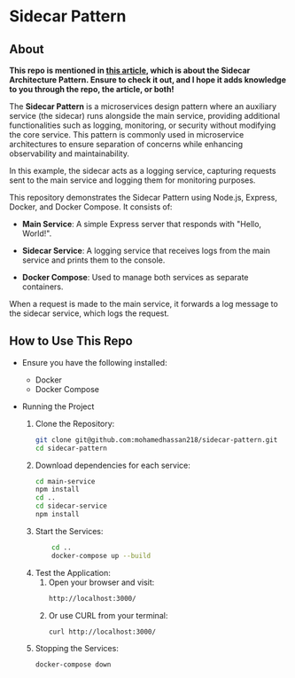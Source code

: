 # Sidecar Pattern

## About

**This repo is mentioned in [this article](https://medium.com/@m.hassan.def/sidecar-pattern-enhancing-microservices-with-ease-442ed6071654), which is about the Sidecar Architecture Pattern. Ensure to check it out, and I hope it adds knowledge to you through the repo, the article, or both!**

The **Sidecar Pattern** is a microservices design pattern where an auxiliary service (the sidecar) runs alongside the main service, providing additional functionalities such as logging, monitoring, or security without modifying the core service. This pattern is commonly used in microservice architectures to ensure separation of concerns while enhancing observability and maintainability.

In this example, the sidecar acts as a logging service, capturing requests sent to the main service and logging them for monitoring purposes.

This repository demonstrates the Sidecar Pattern using Node.js, Express, Docker, and Docker Compose. It consists of:

- **Main Service**: A simple Express server that responds with "Hello, World!".

- **Sidecar Service**: A logging service that receives logs from the main service and prints them to the console.

- **Docker Compose**: Used to manage both services as separate containers.

When a request is made to the main service, it forwards a log message to the sidecar service, which logs the request.

## How to Use This Repo

- Ensure you have the following installed:
  - Docker
  - Docker Compose

- Running the Project
  1. Clone the Repository:
        ```bash
        git clone git@github.com:mohamedhassan218/sidecar-pattern.git
        cd sidecar-pattern
        ```
  2. Download dependencies for each service:
        ```bash
        cd main-service
        npm install
        cd ..
        cd sidecar-service
        npm install
        ```
  3. Start the Services:
        ```bash
            cd ..
            docker-compose up --build
        ```
  4. Test the Application:
     1. Open your browser and visit: 
        ```bash
        http://localhost:3000/
        ```
     2. Or use CURL from your terminal:
        ```bash
        curl http://localhost:3000/
        ```
  5. Stopping the Services:
        ```bash
        docker-compose down
        ```